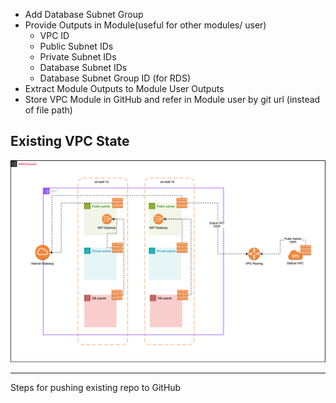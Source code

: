 - Add Database Subnet Group
- Provide Outputs in Module(useful for other modules/ user)
  - VPC ID
  - Public Subnet IDs
  - Private Subnet IDs
  - Database Subnet IDs
  - Database Subnet Group ID (for RDS)
- Extract Module Outputs to Module User Outputs
- Store VPC Module in GitHub and refer in Module user by git url (instead of file path)

## Existing VPC State

![](../assignment-svgs/vpc-v3.drawio.svg)

---

Steps for pushing existing repo to GitHub
